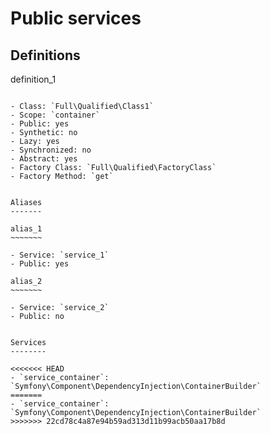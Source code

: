 Public services
===============

Definitions
-----------

definition_1
~~~~~~~~~~~~

- Class: `Full\Qualified\Class1`
- Scope: `container`
- Public: yes
- Synthetic: no
- Lazy: yes
- Synchronized: no
- Abstract: yes
- Factory Class: `Full\Qualified\FactoryClass`
- Factory Method: `get`


Aliases
-------

alias_1
~~~~~~~

- Service: `service_1`
- Public: yes

alias_2
~~~~~~~

- Service: `service_2`
- Public: no


Services
--------

<<<<<<< HEAD
- `service_container`: `Symfony\Component\DependencyInjection\ContainerBuilder`
=======
- `service_container`: `Symfony\Component\DependencyInjection\ContainerBuilder`
>>>>>>> 22cd78c4a87e94b59ad313d11b99acb50aa17b8d
